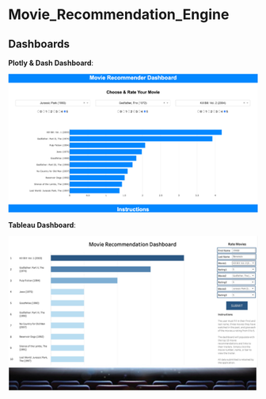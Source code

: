 # Movie_Recommendation_Engine

## Dashboards

**Plotly & Dash Dashboard**:

![](ReadMe_Images/Dash2.png)

**Tableau Dashboard**:

![](ReadMe_Images/Dash1.png)
